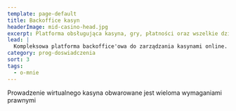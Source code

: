 ```yaml
---
template: page-default
title: Backoffice kasyn
headerImage: mid-casino-head.jpg
excerpt: Platforma obsługująca kasyna, gry, płatności oraz wszelkie działania związane z graczami
lead: |
  Kompleksowa platforma backoffice'owa do zarządzania kasynami online. System zarządza wieloma kasynami, z których każde może oferować różne gry od różnych dostawców. Dostępna jest obsługa graczy, przeprowadzanie różnych wymaganych prawem sprawdzeń (PEP, dokumenty gracza, przeciwdziałanie praniu pieniędzy), analiza transakcji (w tym wpłat, wypłat, potencjalnych oszustw) itd.
category: prog-doswiadczenia
sort: 3
tags:
  - o-mnie
---
```

<block id="w-budowie" />

Prowadzenie wirtualnego kasyna obwarowane jest wieloma wymaganiami prawnymi